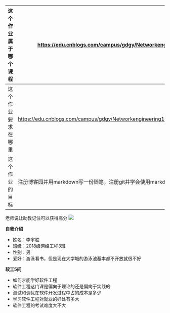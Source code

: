 |这个作业属于哪个课程|https://edu.cnblogs.com/campus/gdgy/Networkengineering1834|
|--------|---------|
|这个作业要求在哪里|https://edu.cnblogs.com/campus/gdgy/Networkengineering1834/homework/11147|
|这个作业的目标|注册博客园并用markdown写一份随笔，注册git并学会使用markdown|

老师说让助教记住可以获得高分
![](https://img2020.cnblogs.com/blog/2148293/202009/2148293-20200909231821133-550986059.jpg)

 **自我介绍**

* 姓名：李宇胜
* 班级：2018级网络工程3班
* 性别：男 
* 爱好：游泳看书，但是现在大学城的游泳池基本都不开放就很不好


**软工5问**
* 如何才能学好软件工程
* 软件工程这门课是偏向于理论的还是偏向于实践的
* 测试和调优在软件开发过程中占的成本是多少
* 学习软件工程对就业的好处有多大
* 软件工程的考试难度大不大

